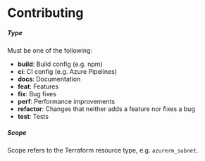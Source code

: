 # Contributing

##### Type

Must be one of the following:

- **build**: Build config (e.g. npm)
- **ci**: CI config (e.g. Azure Pipelines)
- **docs**: Documentation
- **feat**: Features
- **fix**: Bug fixes
- **perf**: Performance improvements
- **refactor**: Changes that neither adds a feature nor fixes a bug
- **test**: Tests

##### Scope

Scope refers to the Terraform resource type, e.g. `azurerm_subnet`.
